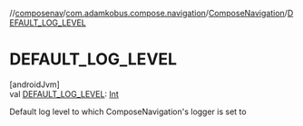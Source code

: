 //[composenav](../../../index.md)/[com.adamkobus.compose.navigation](../index.md)/[ComposeNavigation](index.md)/[DEFAULT_LOG_LEVEL](-d-e-f-a-u-l-t_-l-o-g_-l-e-v-e-l.md)

# DEFAULT_LOG_LEVEL

[androidJvm]\
val [DEFAULT_LOG_LEVEL](-d-e-f-a-u-l-t_-l-o-g_-l-e-v-e-l.md): [Int](https://kotlinlang.org/api/latest/jvm/stdlib/kotlin/-int/index.html)

Default log level to which ComposeNavigation's logger is set to
